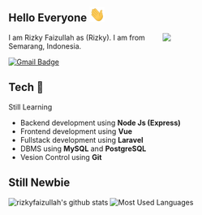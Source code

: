 
<h2> Hello Everyone <img src="https://raw.githubusercontent.com/ABSphreak/ABSphreak/master/gifs/Hi.gif" width="30px"></h2>

<img align='right' src='https://i.giphy.com/media/v1.Y2lkPTc5MGI3NjExMWFyNWQ1OGl4MmpjbWJ2bmJzZTRwOHd0enR1MnY5bnhiZmRndGF5aCZlcD12MV9pbnRlcm5hbF9naWZfYnlfaWQmY3Q9cw/B4yqd3LyVfYtoR4kKB/giphy.gif' width='200"'>

I am Rizky Faizullah as (Rizky). I am from Semarang, Indonesia.

[![Gmail Badge](https://img.shields.io/badge/-m.rizky.faizullah.s@gmail.com-c14438?style=flat-square&logo=Gmail&logoColor=white&link=mailto:m.rizky.faizullah.s@gmail.com)](mailto:m.rizky.faizullah.s@gmail.com)

## Tech 🚀 

Still Learning

- Backend development using **Node Js (Express)**
- Frontend development using **Vue**
- Fullstack development using **Laravel**
- DBMS using **MySQL** and **PostgreSQL**
- Vesion Control using **Git**

## Still Newbie 

![rizkyfaizullah's github stats](https://github-readme-stats.vercel.app/api?username=rizkyfaizullah&hide=["issues"]&show_icons=true&theme=one_dark_pro&include_all_commits=true&count_private=true)
![Most Used Languages](https://github-readme-stats.vercel.app/api/top-langs/?username=rizkyfaizullah&layout=compact&langs_count=7&theme=one_dark_pro)
